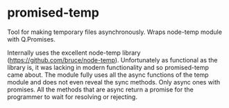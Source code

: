 promised-temp
=============

Tool for making temporary files asynchronously. Wraps node-temp module with Q.Promises.

Internally uses the excellent node-temp library (https://github.com/bruce/node-temp). Unfortunately as functional as the library is, it was lacking in modern functionality and so promised-temp came about. The module fully uses all the async functions of the temp module and does not even reveal the sync methods. Only async ones with promises. All the methods that are async return a promise for the programmer to wait for resolving or rejecting.


